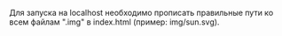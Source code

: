 Для запуска на localhost необходимо прописать правильные пути ко всем файлам ".img" в index.html (пример: img/sun.svg).
